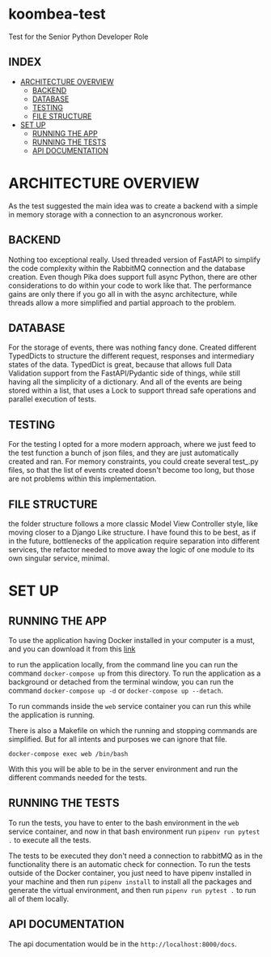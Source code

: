 # koombea-test
Test for the Senior Python Developer Role

## INDEX

- [ARCHITECTURE OVERVIEW](#architecture-overview)
  - [BACKEND](#backend)
  - [DATABASE](#database)
  - [TESTING](#testing)
  - [FILE STRUCTURE](#file-structure)
- [SET UP](#set-up)
  - [RUNNING THE APP](#running-the-app)
  - [RUNNING THE TESTS](#running-the-tests)
  - [API DOCUMENTATION](#api-documentation)

# ARCHITECTURE OVERVIEW
As the test suggested the main idea was to create a backend with a simple in 
memory storage with a connection to an asyncronous worker.

## BACKEND
Nothing too exceptional really. Used threaded version of FastAPI to simplify the 
code complexity within the RabbitMQ connection and the database creation. Even 
though Pika does support full async Python, there are other considerations to do 
within your code to work like that. The performance gains are only there if you go 
all in with the async architecture, while threads allow a more simplified and 
partial approach to the problem.

## DATABASE
For the storage of events, there was nothing fancy done. Created different 
TypedDicts to structure the different request, responses and intermediary states 
of the data. TypedDict is great, because that allows full Data Validation support 
from the FastAPI/Pydantic side of things, while still having all the simplicity 
of a dictionary. And all of the events are being stored within a list, that uses 
a Lock to support thread safe operations and parallel execution of tests.

## TESTING
For the testing I opted for a more modern approach, where we just feed to the 
test function a bunch of json files, and they are just automatically created and 
ran. For memory constraints, you could create several test_<abc>.py files, so 
that the list of events created doesn't become too long, but those are not 
problems within this implementation.

## FILE STRUCTURE
the folder structure follows a more classic Model View Controller style, like 
moving closer to a Django Like structure. I have found this to be best, as if in 
the future, bottlenecks of the application require separation into different 
services, the refactor needed to move away the logic of one module to its own 
singular service, minimal.

# SET UP

## RUNNING THE APP

To use the application having Docker installed in your computer is a must, and
you can download it from this [link][1]

to run the application locally, from the command line you can run the command
`docker-compose up` from this directory. To run the application as a background
or detached from the terminal window, you can run the command
`docker-compose up -d` or `docker-compose up --detach`.

To run commands inside the `web` service container you can run this while the
application is running.

There is also a Makefile on which the running and stopping commands are
simplified. But for all intents and purposes we can ignore that file.

`docker-compose exec web /bin/bash`

With this you will be able to be in the server environment and run the
different commands needed for the tests.

## RUNNING THE TESTS

To run the tests, you have to enter to the bash environment in the `web`
service container, and now in that bash environment run `pipenv run pytest .`
to execute all the tests.

The tests to be executed they don't need a connection to rabbitMQ as in the
functionality there is an automatic check for connection. To run the tests
outside of the Docker container, you just need to have pipenv installed in 
your machine and then run `pipenv install` to install all the packages and
generate the virtual environment, and then run `pipenv run pytest .` to run
all of them locally.

## API DOCUMENTATION

The api documentation would be in the `http://localhost:8000/docs`.

[1]: https://www.docker.com
